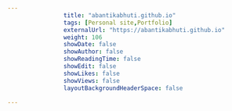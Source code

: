 ---
                title: "abantikabhuti.github.io"
                tags: [Personal site,Portfolio]
                externalUrl: "https://abantikabhuti.github.io"
                weight: 106
                showDate: false
                showAuthor: false
                showReadingTime: false
                showEdit: false
                showLikes: false
                showViews: false
                layoutBackgroundHeaderSpace: false
                ---
